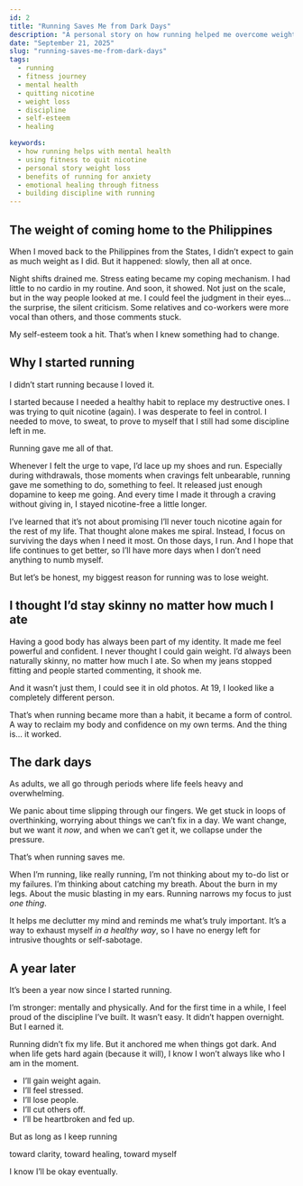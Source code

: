```yaml
---
id: 2
title: "Running Saves Me from Dark Days"
description: "A personal story on how running helped me overcome weight gain, stress, and dark mental health days after moving back to the Philippines."
date: "September 21, 2025"
slug: "running-saves-me-from-dark-days"
tags:
  - running
  - fitness journey
  - mental health
  - quitting nicotine
  - weight loss
  - discipline
  - self-esteem
  - healing

keywords:
  - how running helps with mental health
  - using fitness to quit nicotine
  - personal story weight loss
  - benefits of running for anxiety
  - emotional healing through fitness
  - building discipline with running
---
```


## The weight of coming home to the Philippines

When I moved back to the Philippines from the States, I didn’t expect to gain as much weight as I did. But it happened: slowly, then all at once.

Night shifts drained me. Stress eating became my coping mechanism. I had little to no cardio in my routine. And soon, it showed. Not just on the scale, but in the way people looked at me. I could feel the judgment in their eyes… the surprise, the silent criticism. Some relatives and co-workers were more vocal than others, and those comments stuck.

My self-esteem took a hit. That’s when I knew something had to change.

## Why I started running

I didn’t start running because I loved it.

I started because I needed a healthy habit to replace my destructive ones. I was trying to quit nicotine (again). I was desperate to feel in control. I needed to move, to sweat, to prove to myself that I still had some discipline left in me.

Running gave me all of that.

Whenever I felt the urge to vape, I’d lace up my shoes and run. Especially during withdrawals, those moments when cravings felt unbearable, running gave me something to do, something to feel. It released just enough dopamine to keep me going. And every time I made it through a craving without giving in, I stayed nicotine-free a little longer.

I’ve learned that it’s not about promising I’ll never touch nicotine again for the rest of my life. That thought alone makes me spiral. Instead, I focus on surviving the days when I need it most. On those days, I run. And I hope that life continues to get better, so I’ll have more days when I don’t need anything to numb myself.

But let’s be honest, my biggest reason for running was to lose weight.

## I thought I’d stay skinny no matter how much I ate

Having a good body has always been part of my identity. It made me feel powerful and confident. I never thought I could gain weight. I’d always been naturally skinny, no matter how much I ate. So when my jeans stopped fitting and people started commenting, it shook me.

And it wasn’t just them, I could see it in old photos. At 19, I looked like a completely different person.

That’s when running became more than a habit, it became a form of control. A way to reclaim my body and confidence on my own terms. And the thing is… it worked.

## The dark days

As adults, we all go through periods where life feels heavy and overwhelming.

We panic about time slipping through our fingers. We get stuck in loops of overthinking, worrying about things we can’t fix in a day. We want change, but we want it _now_, and when we can’t get it, we collapse under the pressure.

That’s when running saves me.

When I’m running, like really running, I’m not thinking about my to-do list or my failures. I’m thinking about catching my breath. About the burn in my legs. About the music blasting in my ears. Running narrows my focus to just _one thing_.

It helps me declutter my mind and reminds me what’s truly important. It’s a way to exhaust myself _in a healthy way_, so I have no energy left for intrusive thoughts or self-sabotage.

## A year later

It’s been a year now since I started running.

I’m stronger: mentally and physically. And for the first time in a while, I feel proud of the discipline I’ve built. It wasn’t easy. It didn’t happen overnight. But I earned it.

Running didn’t fix my life. But it anchored me when things got dark. And when life gets hard again (because it will), I know I won’t always like who I am in the moment.

- I’ll gain weight again.
- I’ll feel stressed.
- I’ll lose people.
- I’ll cut others off.
- I’ll be heartbroken and fed up.

But as long as I keep running

toward clarity, toward healing, toward myself

I know I’ll be okay eventually.
